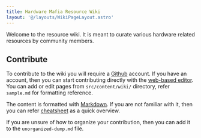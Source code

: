 ```yaml
---
title: Hardware Mafia Resource Wiki
layout: '@/layouts/WikiPageLayout.astro'
---
```


Welcome to the resource wiki. It is meant to curate various hardware related resources by community members.

## Contribute

To contribute to the wiki you will require a [Github](https://github.com) account. If you have an account, then you can start contributing directly with the [web-based editor](https://github.dev/hardwaremafia/www/). You can add or edit pages from `src/content/wiki/` directory, refer `sample.md` for formatting reference.

The content is formatted with [Markdown](https://daringfireball.net/projects/markdown/). If you are not familiar with it, then you can refer [cheatsheet](https://www.markdownguide.org/cheat-sheet/) as a quick overview.

If you are unsure of how to organize your contribution, then you can add it to the `unorganized-dump.md` file.